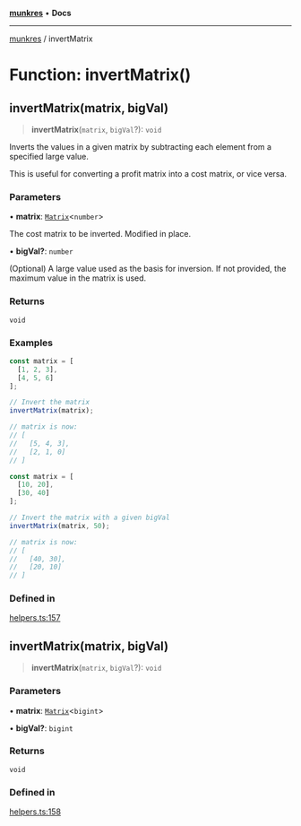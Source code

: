 [**munkres**](../README.md) • **Docs**

***

[munkres](../globals.md) / invertMatrix

# Function: invertMatrix()

## invertMatrix(matrix, bigVal)

> **invertMatrix**(`matrix`, `bigVal`?): `void`

Inverts the values in a given matrix by
subtracting each element from a specified large value.

This is useful for converting a profit matrix
into a cost matrix, or vice versa.

### Parameters

• **matrix**: [`Matrix`](../type-aliases/Matrix.md)\<`number`\>

The cost matrix to be inverted. Modified in place.

• **bigVal?**: `number`

(Optional) A large value used as the basis for inversion.
If not provided, the maximum value in the matrix is used.

### Returns

`void`

### Examples

```ts
const matrix = [
  [1, 2, 3],
  [4, 5, 6]
];

// Invert the matrix
invertMatrix(matrix);

// matrix is now:
// [
//   [5, 4, 3],
//   [2, 1, 0]
// ]
```

```ts
const matrix = [
  [10, 20],
  [30, 40]
];

// Invert the matrix with a given bigVal
invertMatrix(matrix, 50);

// matrix is now:
// [
//   [40, 30],
//   [20, 10]
// ]
```

### Defined in

[helpers.ts:157](https://github.com/havelessbemore/munkres/blob/113202b0c1b467d28937703cda450103cdf776b4/src/helpers.ts#L157)

## invertMatrix(matrix, bigVal)

> **invertMatrix**(`matrix`, `bigVal`?): `void`

### Parameters

• **matrix**: [`Matrix`](../type-aliases/Matrix.md)\<`bigint`\>

• **bigVal?**: `bigint`

### Returns

`void`

### Defined in

[helpers.ts:158](https://github.com/havelessbemore/munkres/blob/113202b0c1b467d28937703cda450103cdf776b4/src/helpers.ts#L158)
